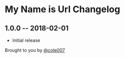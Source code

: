 # My Name is Url Changelog

## 1.0.0 -- 2018-02-01

* Initial release

Brought to you by [@cole007](http://ournameismud.co.uk/)
